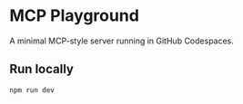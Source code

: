# MCP Playground

A minimal MCP-style server running in GitHub Codespaces.

## Run locally

```bash
npm run dev
```
